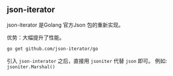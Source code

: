 ## json-iterator
json-iterator 是Golang 官方Json 包的重新实现。

优势：大幅提升了性能。

```bash
go get github.com/json-iterator/go
```
引入 `json-interator` 之后，直接用 `jsoniter` 代替 `json` 即可。
例如: `jsoniter.Marshal()`
